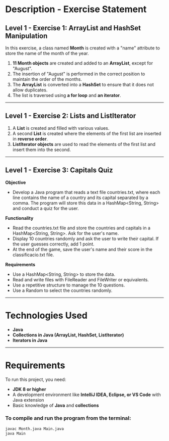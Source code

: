 #  Description - Exercise Statement

## Level 1 - Exercise 1: ArrayList and HashSet Manipulation

In this exercise, a class named **Month** is created with a "name" attribute to store the name of the month of the year.

1.  **11 Month objects** are created and added to an **ArrayList**, except for "August".
2.  The insertion of "August" is performed in the correct position to maintain the order of the months.
3.  The **ArrayList** is converted into a **HashSet** to ensure that it does not allow duplicates.
4.  The list is traversed using **a for loop** and **an iterator**.

---

## Level 1 - Exercise 2: Lists and ListIterator

1.  A **List<Integer>** is created and filled with various values.
2.  A second **List<Integer>** is created where the elements of the first list are inserted in **reverse order**.
3.  **ListIterator objects** are used to read the elements of the first list and insert them into the second.

---

## Level 1 - Exercise 3: Capitals Quiz

**Objective**

* Develop a Java program that reads a text file countries.txt, where each line contains the name of a country and its capital separated by a comma. The program will store this data in a HashMap<String, String> and conduct a quiz for the user.

**Functionality**

* Read the countries.txt file and store the countries and capitals in a HashMap<String, String>.
    Ask for the user's name.
* Display 10 countries randomly and ask the user to write their capital.
    If the user guesses correctly, add 1 point.
* At the end of the game, save the user's name and their score in the classificacio.txt file.

**Requirements**

* Use a HashMap<String, String> to store the data.
* Read and write files with FileReader and FileWriter or equivalents.
* Use a repetitive structure to manage the 10 questions.
* Use a Random to select the countries randomly.

---

#  Technologies Used

* **Java**
* **Collections in Java (ArrayList, HashSet, ListIterator)**
* **Iterators in Java**

---

#  Requirements

To run this project, you need:

* **JDK 8 or higher**
* A development environment like **IntelliJ IDEA, Eclipse, or VS Code** with Java extension
* Basic knowledge of **Java** and **collections**

### To compile and run the program from the terminal:

```sh
javac Month.java Main.java
java Main
```
